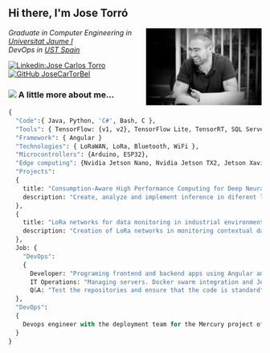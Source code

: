 <h2> Hi there, I'm Jose Torró </h2>

<img align='right' src="./Assets/profile.png" width="230">

<p>
  <em>Graduate in Computer Engineering  in <a href="https://www.uji.es/">Universitat Jaume I</a>
</br>
  DevOps in <a href="https://www.ust.com/es">UST Spain</a>
</em>
</p>


[![Linkedin:Jose Carlos Torro](https://img.shields.io/badge/-Jose_Carlos_Torro-blue?style=flat-square&logo=Linkedin&logoColor=white&link=https://www.linkedin.com/in/jose-carlos-torr%C3%B3-a94b67194/)](https://www.linkedin.com/in/jose-carlos-torr%C3%B3-a94b67194/)
[![GitHub JoseCarTorBel](https://img.shields.io/github/followers/JoseCarTorBel?label=follow&style=social)](https://github.com/JoseCarTorBel)


### <img src="https://media.giphy.com/media/VgCDAzcKvsR6OM0uWg/giphy.gif" width="50"> A little more about me...  

```Python
{
  "Code":{ Java, Python, 'C#', Bash, C },
  "Tools": { TensorFlow: {v1, v2}, TensorFlow Lite, TensorRT, SQL Server, Android },
  "Framework": { Angular }
  "Technologies": { LoRaWAN, LoRa, Bluetooth, WiFi },
  "Microcontrollers": {Arduino, ESP32},
  "Edge computing": {Nvidia Jetson Nano, Nvidia Jetson TX2, Jetson Xavier NX, Google Coral dev board, Raspberry Pi},  
  "Projects": 
  {
    title: "Consumption-Aware High Performance Computing for Deep Neural Networks",
    description: "Create, analyze and implement inference in diferent low consumption systems as Nvidia Jetson Nano"
  },
  {
    title: "LoRa networks for data monitoring in industrial environments",
    description: "Creation of LoRa networks in monitoring contextual data such as temperature, humidity or gas levels"
  },
  Job: {
    "DevOps":
    { 
      Developer: "Programing frontend and backend apps using Angular and ASP.NET",
      IT Operations: "Managing servers. Docker swarm integration and Jenkins.",
      Q&A: "Test the repositories and ensure that the code is standard"
  },
  "DevOps":
  {
    Devops engineer with the deployment team for the Mercury project of Banco Santander
  }
}
```




